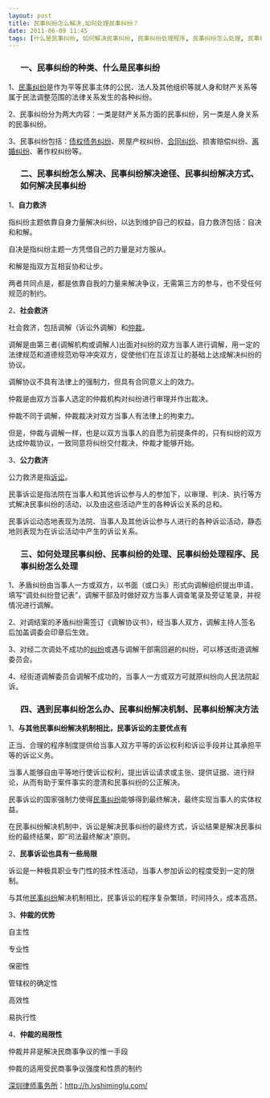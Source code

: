 ```yaml
---
layout: post
title: 民事纠纷怎么解决,如何处理民事纠纷？
date: 2011-06-09 11:45
tags: [什么是民事纠纷, 如何解决民事纠纷, 民事纠纷处理程序, 民事纠纷怎么处理, 民事纠纷的处理, 民事纠纷的种类, 民事纠纷解决方式, 民事纠纷解决途径, 深圳法律咨询电话, 纠纷, 遇到民事纠纷怎么办]
---
```

<ol>
<h3>一、民事纠纷的种类、什么是民事纠纷</h3>
</ol>
1、<a href="http://h.lvshiminglu.com/law/739.html" target="_blank">民事纠纷</a>是作为平等民事主体的公民、法人及其他组织等就人身和财产关系等属于民法调整范围的法律关系发生的各种纠纷。

2、民事纠纷分为两大内容：一类是财产关系方面的民事纠纷，另一类是人身关系的民事纠纷。

3、民事纠纷包括：<a href="http://h.lvshiminglu.com/law/243.html" target="_blank">债权债务纠纷</a>、房屋产权纠纷、<a href="http://h.lvshiminglu.com/law/category/contract" target="_blank">合同纠纷</a>、损害赔偿纠纷、<a href="http://h.lvshiminglu.com/law/668.html" target="_blank">离婚纠纷</a>、著作权纠纷等。
<ol>
<h3>二、民事纠纷怎么解决、民事纠纷解决途径、民事纠纷解决方式、如何解决民事纠纷</h3>
</ol>
1、<strong>自力救济</strong>

指纠纷主题依靠自身力量解决纠纷，以达到维护自己的权益，自力救济包括：自决和和解。

自决是指纠纷主题一方凭借自己的力量是对方服从。

和解是指双方互相妥协和让步。

两者共同点是，都是依靠自我的力量来解决争议，无需第三方的参与，也不受任何规范的制约。

2、<strong>社会救济</strong>

社会救济，包括调解（诉讼外调解）和<a href="http://h.lvshiminglu.com/law/tag/%E4%BB%B2%E8%A3%81" target="_blank">仲裁</a>。

调解是由第三者(调解机构或调解人)出面对纠纷的双方当事人进行调解，用一定的法律规范和道德规范劝导冲突双方，促使他们在互谅互让的基础上达成解决纠纷的协议。

调解协议不具有法律上的强制力，但具有合同意义上的效力。

仲裁是由双方当事人选定的仲裁机构对纠纷进行审理并作出裁决。

仲裁不同于调解，仲裁裁决对双方当事人有法律上的拘束力。

但是，仲裁与调解一样，也是以双方当事人的自愿为前提条件的，只有纠纷的双方达成仲裁协议，一致同意将纠纷交付裁决，仲裁才能够开始。

3、<strong>公力救济</strong>

公力救济是指<a href="http://h.lvshiminglu.com/law/tag/%E8%AF%89%E8%AE%BC%E6%97%B6%E6%95%88" target="_blank">诉讼</a>。

民事诉讼是指法院在当事人和其他诉讼参与人的参加下，以审理、判决、执行等方式解决民事纠纷的活动，以及由这些活动产生的各种诉讼关系的总和。

民事诉讼动态地表现为法院、当事人及其他诉讼参与人进行的各种诉讼活动，静态地则表现为在诉讼活动中产生的诉讼关系。
<ol>
<h3>三、如何处理民事纠纷、民事纠纷的处理、民事纠纷处理程序、民事纠纷怎么处理</h3>
</ol>
1、矛盾纠纷由当事人一方或双方，以书面（或口头）形式向调解组织提出申请，填写“调处纠纷登记表”，调解干部及时做好双方当事人调查笔录及旁证笔录，并视情况进行调解。

2、对调结案的矛盾纠纷需签订《调解协议书》，经当事人双方，调解主持人签名后加盖调委会印章后生效。

3、对经二次调处不成功的<a href="http://h.lvshiminglu.com/law/tag/%E7%BA%A0%E7%BA%B7" target="_blank">纠纷</a>或遇与调解干部需回避的纠纷，可以移送街道调解委员会。

4、经街道调解委员会调解不成功的，当事人一方或双方可就原纠纷向人民法院起诉。
<ol>
<h3>四、遇到民事纠纷怎么办、民事纠纷解决机制、民事纠纷解决方法</h3>
</ol>
1、<strong>与其他民事纠纷解决机制相比，民事诉讼的主要优点有</strong>

正当、合理的程序制度提供给当事人双方平等的诉讼权利和诉讼手段并让其承担平等的诉讼义务。

当事人能够自由平等地行使诉讼权利，提出诉讼请求或主张、提供证据、进行辩论，从而有助于案件事实的澄清和民事纠纷的公正解决。

民事诉讼的国家强制力使得<a href="http://h.lvshiminglu.com/law/739.html" target="_blank">民事纠纷</a>能够得到最终解决，最终实现当事人的实体权益。

在民事纠纷解决机制中，诉讼是解决民事纠纷的最终方式，诉讼结果是解决民事纠纷的最终结果，即“司法最终解决"原则。

2、<strong>民事诉讼也具有一些局限</strong>

诉讼是一种极具职业专门性的技术性活动，当事人参加诉讼的程度受到一定的限制。

与其他<a href="http://h.lvshiminglu.com/law/739.html" target="_blank">民事纠纷</a>解决机制相比，民事诉讼的程序复杂繁琐，时间持久，成本高昂。

3、<strong>仲裁的优势</strong>

自主性

专业性

保密性

管辖权的确定性

高效性

易执行性

4、<strong>仲裁的局限性</strong>

仲裁并非是解决民商事争议的惟一手段

仲裁的适用受民商事争议强度和性质的制约

<a href="http://h.lvshiminglu.com/">深圳律师事务所</a>：<a href="http://h.lvshiminglu.com/">http://h.lvshiminglu.com/</a>

